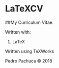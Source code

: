 # LaTeXCV
##My Curriculum Vitae.

Written with:
1. LaTeX

Written using TeXWorks

Pedro Pachuca &copy; 2018

